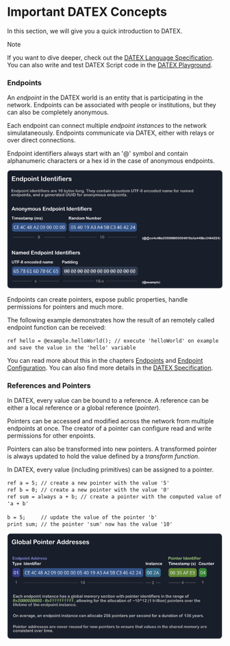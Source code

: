 # Important DATEX Concepts

In this section, we will give you a quick introduction to DATEX.

> [!NOTE]
> If you want to dive deeper, check out the [DATEX Language Specification](https://github.com/unyt-org/datex-specification).
> You can also write and test DATEX Script code in the [DATEX Playground](https://playground.unyt.org/).

### Endpoints

An *endpoint* in the DATEX world is an entity that is participating in the network. 
Endpoints can be associated with people or institutions, but they can also be completely anonymous.

Each endpoint can connect multiple *endpoint instances* to the network simulataneously.
Endpoints communicate via DATEX, either with relays or over direct connections.

Endpoint identifiers always start with an '@' symbol and contain alphanumeric characters or a hex id in
the case of anonymous endpoints.

<img width="700em" alt="Endpoint" src="./assets/endpoint_identifiers.svg"/>

Endpoints can create pointers, expose public properties, handle permissions for pointers and much more.

The following example demonstrates how the result of an remotely called endpoint function can be received:

```datex
ref hello = @example.helloWorld(); // execute 'helloWorld' on example and save the value in the 'hello' variable
```

You can read more about this in the chapters [Endpoints](./05%20Endpoints.md) and [Endpoint Configuration](./06%20Endpoint%20Configuration.md).
You can also find more details in the [DATEX Specification](https://github.com/unyt-org/datex-specification).



### References and Pointers

In DATEX, every value can be bound to a reference.
A reference can be either a local reference or a global reference (*pointer*).

Pointers can be accessed and modified across the network from multiple endpoints at once.
The creator of a pointer can configure read and write permissions for other enpoints.

Pointers can also be transformed into new pointers. A transformed pointer is always updated to
hold the value defined by a *transform function*.

In DATEX, every value (including primitives) can be assigned to a pointer.

```datex
ref a = 5; // create a new pointer with the value '5'
ref b = 0; // create a new pointer with the value '0'
ref sum = always a + b; // create a pointer with the computed value of 'a + b'

b = 5; 	   // update the value of the pointer 'b'
print sum; // the pointer 'sum' now has the value '10'
```

<img width="700em" alt="Endpoint" src="./assets/datex_pointers.svg"/>
